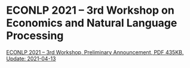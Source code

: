 # ECONLP 2021 – 3rd Workshop on Economics and Natural Language Processing

[ECONLP 2021 – 3rd Workshop, Preliminary Announcement, PDF 435KB, Update: 2021-04-13](/econlp/2021/ECONLP-2021-Preliminary-Announcement.pdf)


